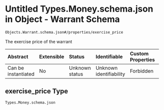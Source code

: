 # Untitled Types.Money.schema.json in Object - Warrant Schema

```txt
Objects.Warrant.schema.json#/properties/exercise_price
```

The exercise price of the warrant

| Abstract            | Extensible | Status         | Identifiable            | Custom Properties | Additional Properties | Access Restrictions | Defined In                                                                            |
| :------------------ | :--------- | :------------- | :---------------------- | :---------------- | :-------------------- | :------------------ | :------------------------------------------------------------------------------------ |
| Can be instantiated | No         | Unknown status | Unknown identifiability | Forbidden         | Allowed               | none                | [Warrant.schema.json\*](../schema/objects/Warrant.schema.json "open original schema") |

## exercise_price Type

`Types.Money.schema.json`
